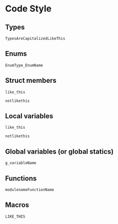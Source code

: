 # Code Style

## Types
`TypesAreCapitalizedLikeThis`

## Enums
`EnumType_EnumName`

## Struct members
`like_this`

`notlikethis`

## Local variables
`like_this`

`notlikethis`

## Global variables (or global statics)
`g_variableName`

## Functions
`modulenameFunctionName`

## Macros
`LIKE_THIS`
